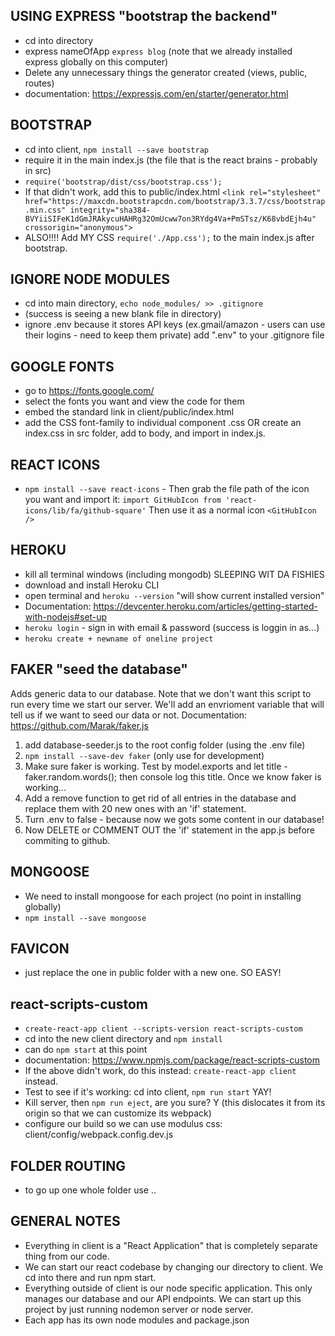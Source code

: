 ## USING EXPRESS "bootstrap the backend"
- cd into directory
- express nameOfApp `express blog` (note that we already installed express globally on this computer)
- Delete any unnecessary things the generator created (views, public, routes)
- documentation: https://expressjs.com/en/starter/generator.html

## BOOTSTRAP
- cd into client, `npm install --save bootstrap`
- require it in the main index.js (the file that is the react brains - probably in src)
- `require('bootstrap/dist/css/bootstrap.css');`
- If that didn't work, add this to public/index.html  `<link rel="stylesheet" href="https://maxcdn.bootstrapcdn.com/bootstrap/3.3.7/css/bootstrap.min.css" integrity="sha384-BVYiiSIFeK1dGmJRAkycuHAHRg32OmUcww7on3RYdg4Va+PmSTsz/K68vbdEjh4u" crossorigin="anonymous">`
- ALSO!!!! Add MY CSS `require('./App.css');` to the main index.js after bootstrap.

## IGNORE NODE MODULES
- cd into main directory, `echo node_modules/ >> .gitignore`
- (success is seeing a new blank file in directory)
- ignore .env because it stores API keys (ex.gmail/amazon - users can use their logins - need to keep them private) add ".env" to your .gitignore file

## GOOGLE FONTS
- go to https://fonts.google.com/
- select the fonts you want and view the code for them
- embed the standard link in client/public/index.html
- add the CSS font-family to individual component .css OR create an index.css in src folder, add to body, and import in index.js.

## REACT ICONS
- `npm install --save react-icons` - Then grab the file path of the icon you want and import it: `import GitHubIcon from 'react-icons/lib/fa/github-square'` Then use it as a normal icon `<GitHubIcon />`

## HEROKU
- kill all terminal windows (including mongodb) SLEEPING WIT DA FISHIES
- download and install Heroku CLI
- open terminal and `heroku --version` "will show current installed version"
- Documentation: https://devcenter.heroku.com/articles/getting-started-with-nodejs#set-up
- `heroku login` - sign in with email & password (success is loggin in as...)
- `heroku create + newname of oneline project`

## FAKER "seed the database"
Adds generic data to our database. Note that we don't want this script to run every time we start our server. We'll add an envrioment variable that will tell us if we want to seed our data or not. Documentation: https://github.com/Marak/faker.js
1. add database-seeder.js to the root config folder (using the .env file)
2. `npm install --save-dev faker` (only use for development)
3. Make sure faker is working. Test by model.exports and let title - faker.random.words(); then console log this title. Once we know faker is working...
4. Add a remove function to get rid of all entries in the database and replace them with 20 new ones with an 'if' statement.
5. Turn .env to false - because now we gots some content in our database!
6. Now DELETE or COMMENT OUT the 'if' statement in the app.js before commiting to github.

## MONGOOSE
- We need to install mongoose for each project (no point in installing globally)
- `npm install --save mongoose`

## FAVICON
- just replace the one in public folder with a new one. SO EASY!

## react-scripts-custom
- ```create-react-app client --scripts-version react-scripts-custom```
- cd into the new client directory and ```npm install```
- can do ```npm start``` at this point
- documentation: https://www.npmjs.com/package/react-scripts-custom
- If the above didn't work, do this instead: ```create-react-app client``` instead.
- Test to see if it's working: cd into client, ```npm run start``` YAY!
- Kill server, then ```npm run eject```, are you sure? Y (this dislocates it from its origin so that we can customize its webpack)
- configure our build so we can use modulus css: client/config/webpack.config.dev.js

## FOLDER ROUTING
- to go up one whole folder use ..

## GENERAL NOTES
- Everything in client is a "React Application" that is completely separate thing from our code.
- We can start our react codebase by changing our directory to client. We cd into there and run npm start.
- Everything outside of client is our node specific application. This only manages our database and our API endpoints. We can start up this project by just running nodemon server or node server.
- Each app has its own node modules and package.json
